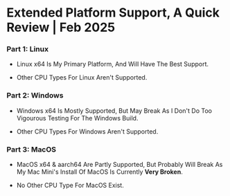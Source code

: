 # Extended Platform Support, A Quick Review | Feb 2025

### Part 1: Linux

- Linux x64 Is My Primary Platform, And Will Have The Best Support.

- Other CPU Types For Linux Aren't Supported.

### Part 2: Windows

- Windows x64 Is Mostly Supported, But May Break As I Don't Do Too Vigourous Testing For The Windows Build.

- Other CPU Types For Windows Aren't Supported.

### Part 3: MacOS

- MacOS x64 & aarch64 Are Partly Supported, But Probably Will Break As My Mac Mini's Install Of MacOS Is Currently **Very Broken**.

- No Other CPU Type For MacOS Exist.
